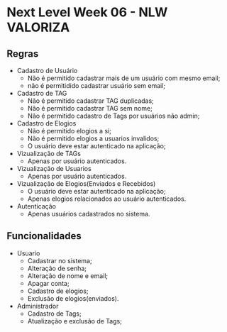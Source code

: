 # Next Level Week 06 - NLW VALORIZA

## Regras

- Cadastro de Usuário
    - Não é permitido cadastrar mais de um usuário com mesmo email;
    - não é permitidido cadastrar usuário sem email;
- Cadastro de TAG
    - Não é permitido cadastrar TAG duplicadas;
    - Não é permitido cadastrar TAG sem nome;
    - Não é permitido cadastro de Tags por usuários não admin;
- Cadastro de Elogios
    - Não é permitido elogios a si;
    - Não é permitido elogios a usuarios invalidos;
    - O usuário deve estar autenticado na aplicação;
- Vizualização de TAGs
    - Apenas por usuário autenticados.
- Vizualização de Usuarios
    - Apenas por usuário autenticados.
- Vizualização de Elogios(Enviados e Recebidos)
    - O usuário deve estar autenticado na aplicação;
    - Apenas elogios relacionados ao usuário autenticados.
- Autenticação
    - Apenas usuários cadastrados no sistema.

## Funcionalidades

- Usuario
    - Cadastrar no sistema;
    - Alteração de senha;
    - Alteração de nome e email;
    - Apagar conta;
    - Cadastro de elogios;
    - Exclusão de elogios(enviados).
- Administrador
    - Cadastro de Tags;
    - Atualização e exclusão de Tags;
